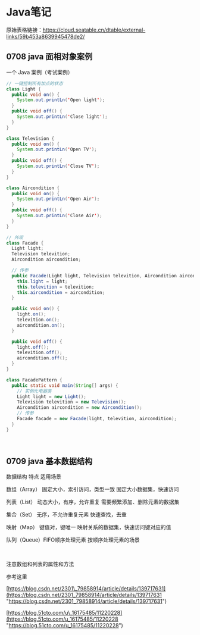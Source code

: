 # Java笔记 

 原始表格链接：https://cloud.seatable.cn/dtable/external-links/59b453a8639945478de2/

 
## 0708 java 面相对象案例


一个 Java 案例（考试案例）

```java
// 一键控制所有加点的状态
class Light {
  public void on() {
    System.out.printLn('Open light');
  }
  public void off() {
    System.out.printLn('Close light');
  }
}

class Television {
  public void on() {
    System.out.printLn('Open TV');
  }
  public void off() {
    System.out.printLn('Close TV');
  }
}

class Aircondition {
  public void on() {
    System.out.printLn('Open Air');
  }
  public void off() {
    System.out.printLn('Close Air');
  }
}

// 外观
class Facade {
  Light light;
  Television televition;
  Aircondition aircondition;

  // 传参 
  public Facade(Light light, Television televition, Aircondition aircondition) {
    this.light = light;
    this.televition = televition;
    this.aircondition = aircondition;
  }

  public void on() {
    light.on();
    televition.on();
    aircondition.on();
  }

  public void off() {
    light.off();
    televition.off();
    aircondition.off();
  }
}

class FacadePattern {
  public static void main(String[] args) {
    // 实例化电器类
    Light light = new Light();
    Television televition = new Television();
    Aircondition aircondition = new Aircondition();
    // 传参
    Facade facade = new Facade(light, televition, aircondition);
  }
}

```

​

   
## 0709 java 基本数据结构


数据结构	         特点	                                         适用场景

数组（Array）	固定大小，索引访问，类型一致	固定大小数据集，快速访问

列表（List）	动态大小，有序，允许重复	需要频繁添加、删除元素的数据集

集合（Set）	无序，不允许重复元素	快速查找，去重

映射（Map）	键值对，键唯一	映射关系的数据集，快速访问键对应的值

队列（Queue）FIFO顺序处理元素	按顺序处理元素的场景

​

注意数组和列表的属性和方法

参考这里

[https://blog.csdn.net/2301\_79858914/article/details/139717631](https://blog.csdn.net/2301_79858914/article/details/139717631 "https://blog.csdn.net/2301_79858914/article/details/139717631")

[https://blog.51cto.com/u\_16175485/11220228](https://blog.51cto.com/u_16175485/11220228 "https://blog.51cto.com/u_16175485/11220228")

  